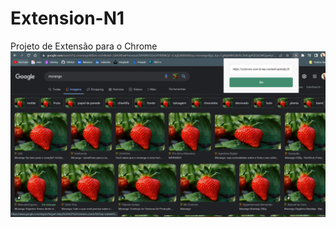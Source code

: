 # Extension-N1
Projeto de Extensão para o Chrome
![alt text](https://github.com/marioCarvalho001/Extension-N1/blob/main/cptura_de_teste.png)
